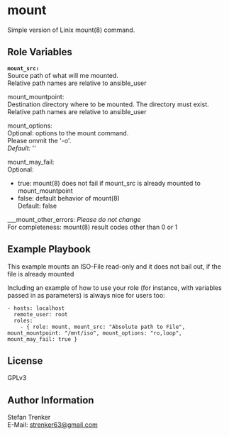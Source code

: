 mount
=====

Simple version of Linix mount(8) command.

Role Variables
--------------

**`mount_src:`**<br>
Source path of what will me mounted.<br>
Relative path names are relative to ansible_user

mount_mountpoint:<br>
Destination directory where to be mounted. The directory must exist.<br>
Relative path names are relative to ansible_user

mount_options:<br>
Optional: options to the mount command.<br>
Please ommit the '-o'.<br>
_Default:_ ''
  
mount_may_fail:<br>
Optional:<br>
- true: mount(8) does not fail if mount_src is already mounted to mount_mountpoint<br>
- false: default behavior of mount(8)<br>
Default: false

___mount_other_errors: _Please do not change_<br>
For completeness: mount(8) result codes other than 0 or 1

Example Playbook
----------------

This example mounts an ISO-File read-only and it does not bail out, if the file is already mounted 

Including an example of how to use your role (for instance, with variables passed in as parameters) is always nice for users too:

    - hosts: localhost
      remote_user: root
      roles:
        - { role: mount, mount_src: "Absolute path to File", mount_mountpoint: "/mnt/iso", mount_options: "ro,loop", mount_may_fail: true }

License
-------

GPLv3

Author Information
------------------

Stefan Trenker<br>
E-Mail: strenker63@gmail.com